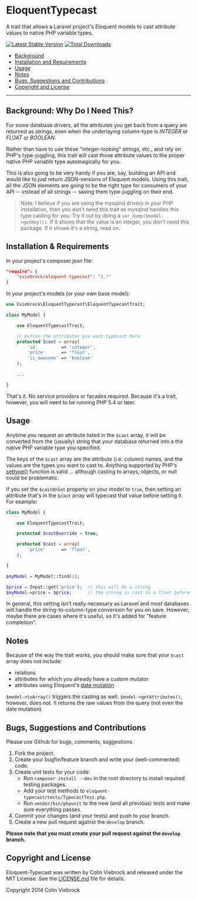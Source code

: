 # EloquentTypecast

A trait that allows a Laravel project's Eloquent models to cast attribute values to native PHP variable types.


[![Latest Stable Version](https://poser.pugx.org/cviebrock/eloquent-typecast/v/stable.png)](https://packagist.org/packages/cviebrock/eloquent-typecast)
[![Total Downloads](https://poser.pugx.org/cviebrock/eloquent-typecast/downloads.png)](https://packagist.org/packages/cviebrock/eloquent-typecast)

* [Background](#background)
* [Installation and Requirements](#installation)
* [Usage](#usage)
* [Notes](#notes)
* [Bugs, Suggestions and Contributions](#bugs)
* [Copyright and License](#copyright)


- - -


<a name="background"></a>
## Background: Why Do I Need This?

For some database drivers, all the attributes you get back from a query are returned as strings, even when the underlaying column-type is _INTEGER_ or _FLOAT_ or _BOOLEAN_.

Rather than have to use these "integer-looking" strings, etc., and rely on PHP's type-juggling, this trait will cast those attribute values to the proper native PHP variable type automagically for you.

This is also going to be very handy if you are, say, building an API and would like to just return JSON-versions of Eloquent models.  Using this trait, all the JSON elements are going to be the right type for consumers of your API -- instead of all strings -- saving them type-juggling on their end.

> Note: I believe if you are using the mysqlnd drivers in your PHP installation, then you don't need this trait as mysqlnd handles this type casting for you.  Try it out by doing a `var_dump($model->getKey())`.  If it shows that the value is an integer, you don't need this package.  If it shows it's a string, read on.



<a name="installation"></a>
## Installation & Requirements

In your project's composer.json file:

```json
"require": {
    "cviebrock/eloquent-typecast": "1.*"
}
```

In your project's models (or your own base model):

```php
use Cviebrock\EloquentTypecast\EloquentTypecastTrait;

class MyModel {

    use EloquentTypecastTrait;

    // Define the attributes you want typecast here
    protected $cast = array(
        'id'         => 'integer',
        'price'      => 'float',
        'is_awesome' => 'boolean'
    );

    ...

}
```

That's it.  No service providers or facades required.  Because it's a trait, however, you will need to be running PHP 5.4 or later.



<a name="usage"></a>
## Usage

Anytime you request an attribute listed in the `$cast` array, it will be converted from the (usually) string that your database returned into a the native PHP variable type you specified.

The keys of the `$cast` array are the attribute (i.e. column) names, and the values are the types you want to cast to.  Anything supported by PHP's [settype()](http://php.net/manual/en/function.settype.php) function is valid ... although casting to arrays, objects, or null could be problematic.

If you set the `$castOnSet` property on your model to `true`, then setting an attribute that's in the `$cast` array will typecast that value before setting it.  For example:

```php
class MyModel {

    use EloquentTypecastTrait;

    protected $castOverride = true;

    protected $cast = array(
        'price'      => 'float',
    );

}

$myModel = MyModel::find(1);

$price = Input::get('price');  // this will be a string
$myModel->price = $price;      // the string is cast to a float before setting;
```

In general, this setting isn't really necessary as Laravel and most databases will handle the string-to-column-type conversion for you on save.  However, maybe there are cases where it's useful, so it's added for "feature completion".



<a name="notes"></a>
## Notes

Because of the way the trait works, you should make sure that your `$cast` array does not include:

- relations
- attributes for which you already have a custom mutator
- attributes using Eloquent's [date mutation](http://laravel.com/docs/eloquent#date-mutators)

`$model->toArray()` triggers the casting as well.  `$model->getAttributes()`, however, does not.  It returns the raw values from the query (not even the date mutation).



<a name="bugs"></a>
## Bugs, Suggestions and Contributions

Please use Github for bugs, comments, suggestions.

1. Fork the project.
2. Create your bugfix/feature branch and write your (well-commented) code.
3. Create unit tests for your code:
    - Run `composer install --dev` in the root directory to install required testing packages.
    - Add your test methods to `eloquent-typecast/tests/TypecastTest.php`.
    - Run `vendor/bin/phpunit` to the new (and all previous) tests and make sure everything passes.
3. Commit your changes (and your tests) and push to your branch.
4. Create a new pull request against the `develop` branch.

**Please note that you must create your pull request against the `develop` branch.**



<a name="copyright"></a>
## Copyright and License

Eloquent-Typecast was written by Colin Viebrock and released under the MIT License. See the [LICENSE.md](./LICENSE.md) file for details.

Copyright 2014 Colin Viebrock
